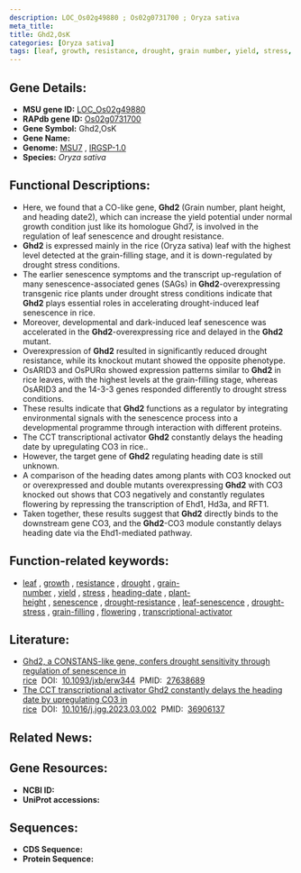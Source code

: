 ```yaml
---
description: LOC_Os02g49880 ; Os02g0731700 ; Oryza sativa
meta_title:
title: Ghd2,OsK
categories: [Oryza sativa]
tags: [leaf, growth, resistance, drought, grain number, yield, stress, heading date, plant height, senescence, drought resistance, leaf senescence, drought stress, drought stress , grain-filling, flowering, transcriptional activator]
---
```


## Gene Details:
- **MSU gene ID:** [LOC_Os02g49880](http://rice.uga.edu/cgi-bin/ORF_infopage.cgi?orf=LOC_Os02g49880)  
- **RAPdb gene ID:** [Os02g0731700](https://rapdb.dna.affrc.go.jp/locus/?name=Os02g0731700)  
- **Gene Symbol:** Ghd2,OsK
- **Gene Name:**
- **Genome:**  [MSU7](http://rice.uga.edu/)&nbsp;,&nbsp;[IRGSP-1.0](https://rapdb.dna.affrc.go.jp/download/irgsp1.html)
- **Species:** *Oryza sativa*

## Functional Descriptions:
   - Here, we found that a CO-like gene, **Ghd2** (Grain number, plant height, and heading date2), which can increase the yield potential under normal growth condition just like its homologue Ghd7, is involved in the regulation of leaf senescence and drought resistance.
   - **Ghd2** is expressed mainly in the rice (Oryza sativa) leaf with the highest level detected at the grain-filling stage, and it is down-regulated by drought stress conditions.
   - The earlier senescence symptoms and the transcript up-regulation of many senescence-associated genes (SAGs) in **Ghd2**-overexpressing transgenic rice plants under drought stress conditions indicate that **Ghd2** plays essential roles in accelerating drought-induced leaf senescence in rice.
   - Moreover, developmental and dark-induced leaf senescence was accelerated in the **Ghd2**-overexpressing rice and delayed in the **Ghd2** mutant.
   - Overexpression of **Ghd2** resulted in significantly reduced drought resistance, while its knockout mutant showed the opposite phenotype.
   - OsARID3 and OsPURα showed expression patterns similar to **Ghd2** in rice leaves, with the highest levels at the grain-filling stage, whereas OsARID3 and the 14-3-3 genes responded differently to drought stress conditions.
   - These results indicate that **Ghd2** functions as a regulator by integrating environmental signals with the senescence process into a developmental programme through interaction with different proteins.
   - The CCT transcriptional activator **Ghd2** constantly delays the heading date by upregulating CO3 in rice..
   - However, the target gene of **Ghd2** regulating heading date is still unknown.
   - A comparison of the heading dates among plants with CO3 knocked out or overexpressed and double mutants overexpressing **Ghd2** with CO3 knocked out shows that CO3 negatively and constantly regulates flowering by repressing the transcription of Ehd1, Hd3a, and RFT1.
   - Taken together, these results suggest that **Ghd2** directly binds to the downstream gene CO3, and the **Ghd2**-CO3 module constantly delays heading date via the Ehd1-mediated pathway.

## Function-related keywords:
   - [leaf](/tags/leaf/)&nbsp;,&nbsp;[growth](/tags/growth/)&nbsp;,&nbsp;[resistance](/tags/resistance/)&nbsp;,&nbsp;[drought](/tags/drought/)&nbsp;,&nbsp;[grain-number](/tags/grain-number/)&nbsp;,&nbsp;[yield](/tags/yield/)&nbsp;,&nbsp;[stress](/tags/stress/)&nbsp;,&nbsp;[heading-date](/tags/heading-date/)&nbsp;,&nbsp;[plant-height](/tags/plant-height/)&nbsp;,&nbsp;[senescence](/tags/senescence/)&nbsp;,&nbsp;[drought-resistance](/tags/drought-resistance/)&nbsp;,&nbsp;[leaf-senescence](/tags/leaf-senescence/)&nbsp;,&nbsp;[drought-stress](/tags/drought-stress/)&nbsp;,&nbsp;[grain-filling](/tags/grain-filling/)&nbsp;,&nbsp;[flowering](/tags/flowering/)&nbsp;,&nbsp;[transcriptional-activator](/tags/transcriptional-activator/)

## Literature:
   - [Ghd2, a CONSTANS-like gene, confers drought sensitivity through regulation of senescence in rice](https://www.doi.org/10.1093/jxb/erw344)&nbsp;&nbsp;DOI:&nbsp;&nbsp;[10.1093/jxb/erw344](https://www.doi.org/10.1093/jxb/erw344)&nbsp;&nbsp;PMID:&nbsp;&nbsp;[27638689](https://pubmed.ncbi.nlm.nih.gov/27638689/)
   - [The CCT transcriptional activator Ghd2 constantly delays the heading date by upregulating CO3 in rice](https://www.doi.org/10.1016/j.jgg.2023.03.002)&nbsp;&nbsp;DOI:&nbsp;&nbsp;[10.1016/j.jgg.2023.03.002](https://www.doi.org/10.1016/j.jgg.2023.03.002)&nbsp;&nbsp;PMID:&nbsp;&nbsp;[36906137](https://pubmed.ncbi.nlm.nih.gov/36906137/)

## Related News:

## Gene Resources:
- **NCBI ID:**  []()
- **UniProt accessions:** [](https://www.uniprot.org/uniprotkb//entry)

## Sequences:
- **CDS Sequence:**
- **Protein Sequence:**
